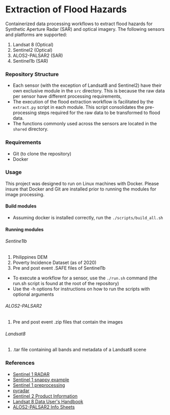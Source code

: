 # Extraction of Flood Hazards 

Containerized data processing workflows to extract flood hazards for Synthetic Aperture Radar (SAR) and optical imagery. The following sensors and platforms are supported:

1. Landsat 8 (Optical)
2. Sentinel2 (Optical)
2. ALOS2-PALSAR2 (SAR)
3. Sentinel1b (SAR)

### Repository Structure
- Each sensor (with the exception of Landsat8 and Sentinel2) have their own exclusive module in the `src` directory. This is because the raw data per sensor have different processing requirements, 
- The execution of the flood extraction workflow is facilitated by the `extract.py` script in each module. This script consolidates the pre-processing steps required for the raw data to be transformed to flood data. 
- The functions commonly used across the sensors are located in the `shared` directory.

### Requirements
- Git (to clone the repository)
- Docker 

### Usage

This project was designed to run on Linux machines with Docker. Please insure that Docker and Git are installed prior to running the modules for image processing. 

#### Build modules
- Assuming docker is installed correctly, run the `./scripts/build_all.sh`

#### Running modules

###### Sentine1lb

1. Philippines DEM
2. Poverty Incidence Dataset (as of 2020)
3. Pre and post event .SAFE files of Sentinel1b

- To execute a workflow for a sensor, use the `./run.sh` command (the run.sh script is found at the root of the repository)
- Use the -h options for instructions on how to run the scripts with optional arguments

###### ALOS2-PALSAR2

1. Pre and post event .zip files that contain the images

###### Landsat8

1. .tar file containing all bands and metadata of a Landsat8 scene

### References
- [Sentinel 1 RADAR](https://pro.arcgis.com/en/pro-app/latest/help/analysis/image-analyst/analysis-ready-sentinel-1-grd-data-generation.htm)
- [Sentinel 1 snappy example](https://github.com/wajuqi/Sentinel-1-preprocessing-using-Snappy/tree/master)
- [Sentinel 1 preprocessing](https://fivequestionz.home.blog/2020/01/31/how-to-preprocess-sentinel1-c-band-sar-image/)
- [pyradar](https://pyradar-tools.readthedocs.io/en/latest/tutorial.html)
- [Sentinel 2 Product Information](https://sentinels.copernicus.eu/web/sentinel/technical-guides/sentinel-2-msi/level-1c/algorithm-overview)
- [Landsat 8 Data User's Handbook](https://www.usgs.gov/landsat-missions/landsat-8-data-users-handbook)
- [ALOS2-PALSAR2 Info Sheets](https://www.eorc.jaxa.jp/ALOS/en/alos-2/datause/a2_format_e.htm)
